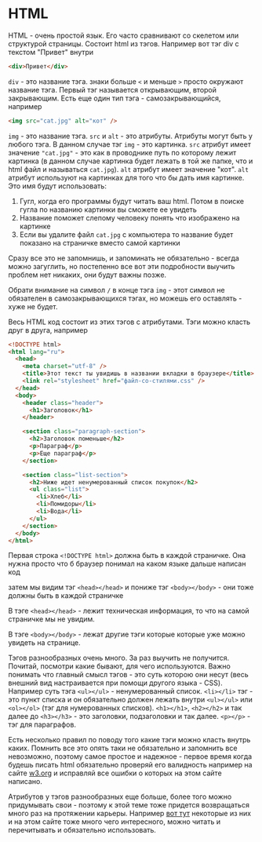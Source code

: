 # HTML

HTML - очень простой язык. Его часто сравнивают со скелетом или структурой страницы. Состоит html из тэгов. Например вот тэг div с текстом "Привет" внутри

```html
<div>Привет</div>
```

`div` - это название тэга. знаки больше `<` и меньше `>` просто окружают название тэга. Первый тэг называется открывающим, второй закрывающим. Есть еще один тип тэга - самозакрывающийся, например

```html
<img src="cat.jpg" alt="кот" />
```

`img` - это название тэга. `src` и `alt` - это атрибуты. Атрибуты могут быть у любого тэга. В данном случае тэг `img` - это картинка. `src` атрибут имеет значение `"cat.jpg"` - это как в проводнике путь по которому лежит картинка (в данном случае картинка будет лежать в той же папке, что и html файл и называться `cat.jpg`). `alt` атрибут имеет значение "кот". `alt` атрибут используют на картинках для того что бы дать имя картинке. Это имя будут использовать:

1. Гугл, когда его программы будут читать ваш html. Потом в поиске гугла по названию картинки вы сможете ее увидеть
2. Название поможет слепому человеку понять что изображено на картинке
3. Если вы удалите файл `cat.jpg` с компьютера то название будет показано на страничке вместо самой картинки

Сразу все это не запомнишь, и запоминать не обязательно - всегда можно загуглить, но постепенно все вот эти подробности выучить проблем нет никаких, они будут важны позже.

Обрати внимание на символ `/` в конце тэга `img` - этот символ не обязателен в самозакрывающихся тэгах, но можешь его оставлять - хуже не будет.

Весь HTML код состоит из этих тэгов с атрибутами. Тэги можно класть друг в друга, например

```html
<!DOCTYPE html>
<html lang="ru">
  <head>
    <meta charset="utf-8" />
    <title>Этот текст ты увидишь в названии вкладки в браузере</title>
    <link rel="stylesheet" href="файл-со-стилями.css" />
  </head>
  <body>
    <header class="header">
      <h1>Заголовок</h1>
    </header>

    <section class="paragraph-section">
      <h2>Заголовок поменьше</h2>
      <p>Параграф</p>
      <p>Еще параграф</p>
    </section>

    <section class="list-section">
      <h2>Ниже идет ненумерованный список покупок</h2>
      <ul class="list">
        <li>Хлеб</li>
        <li>Помидоры</li>
        <li>Вода</li>
      </ul>
    </section>
  </body>
</html>
```

Первая строка `<!DOCTYPE html>` должна быть в каждой страничке. Она нужна просто что б браузер понимал на каком языке дальше написан код

затем мы видим тэг `<head></head>` и пониже тэг `<body></body>` - они тоже должны быть в каждой страничке

В тэге `<head></head>` - лежит техническая информация, то что на самой страничке мы не увидим.

В тэге `<body></body>` - лежат другие тэги которые которые уже можно увидеть на странице.

Тэгов разнообразных очень много. За раз выучить не получится. Почитай, посмотри какие бывают, для чего используются. Важно понимать что главный смысл тэгов - это суть которою они несут (весь внешний вид настраивается при помощи другого языка - CSS). Например суть тэга `<ul></ul>` - ненумерованный список. `<li></li>` тэг - это пункт списка и он обязательно должен лежать внутри `<ul></ul>` или `<ol></ol>` (тэг для нумерованных списков). `<h1></h1>`, `<h2></h2>` и так далее до `<h3></h3>` - это заголовки, подзаголовки и так далее. `<p></p>` - тэг для параграфов.

Есть несколько правил по поводу того какие тэги можно класть внутрь каких. Помнить все это опять таки не обязательно и запомнить все невозможно, поэтому самое простое и надежное - первое время когда будешь писать html обязательно проверяй его валидность например на сайте [w3.org](https://validator.w3.org/#validate_by_upload) и исправляй все ошибки о которых на этом сайте написано.

Атрибутов у тэгов разнообразных еще больше, более того можно придумывать свои - поэтому к этой теме тоже придется возвращаться много раз на протяжении карьеры. Например [вот тут](https://html5book.ru/html-attributes/) некоторые из них и на этом сайте тоже много чего интересного, можно читать и перечитывать и обязательно использовать.
